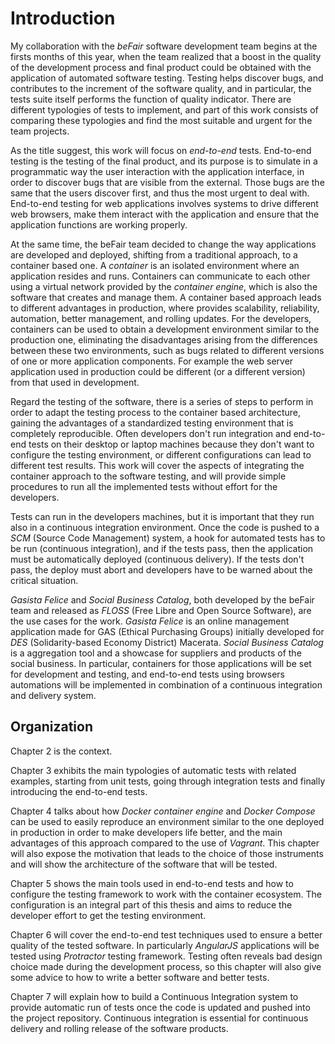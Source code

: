 # Introduction 

My collaboration with the *beFair* software development team begins at the
firsts months of this year, when the team realized that a boost in the quality
of the development process and final product could be obtained with the
application of automated software testing. Testing helps discover bugs, and
contributes to the increment of the software quality, and in particular, the
tests suite itself performs the function of quality indicator. There are
different typologies of tests to implement, and part of this work consists of
comparing these typologies and find the most suitable and urgent for the team
projects.

As the title suggest, this work will focus on *end-to-end* tests. End-to-end
testing is the testing of the final product, and its purpose is to simulate in a
programmatic way the user interaction with the application interface, in order
to discover bugs that are visible from the external. Those bugs are the same
that the users discover first, and thus the most urgent to deal with. End-to-end
testing for web applications involves systems to drive different web browsers,
make them interact with the application and ensure that the application
functions are working properly.

At the same time, the beFair team decided to change the way applications are
developed and deployed, shifting from a traditional approach, to a container
based one. A *container* is an isolated environment where an application resides
and runs. Containers can communicate to each other using a virtual network
provided by the *container engine*, which is also the software that creates and
manage them. A container based approach leads to different advantages in
production, where provides scalability, reliability, automation, better
management, and rolling updates. For the developers, containers can be used to
obtain a development environment similar to the production one, eliminating the
disadvantages arising from the differences between these two environments, such
as bugs related to different versions of one or more application components. For
example the web server application used in production could be different (or a
different version) from that used in development.

Regard the testing of the software, there is a series of steps to perform in
order to adapt the testing process to the container based architecture, gaining
the advantages of a standardized testing environment that is completely
reproducible. Often developers don't run integration and end-to-end tests on
their desktop or laptop machines because they don't want to configure the
testing environment, or different configurations can lead to different test
results. This work will cover the aspects of integrating the container approach
to the software testing, and will provide simple procedures to run all the
implemented tests without effort for the developers.

Tests can run in the developers machines, but it is important that they run also
in a continuous integration environment. Once the code is pushed to a *SCM*
(Source Code Management) system, a hook for automated tests has to be run
(continuous integration), and if the tests pass, then the application must be
automatically deployed (continuous delivery). If the tests don't pass, the
deploy must abort and developers have to be warned about the critical situation.

*Gasista Felice* and *Social Business Catalog*, both developed by the beFair
team and released as *FLOSS* (Free Libre and Open Source Software), are the use
cases for the work.  *Gasista Felice* is an online management application made
for GAS (Ethical Purchasing Groups) initially developed for *DES*
    (Solidarity-based Economy District) Macerata.  *Social Business Catalog* is
    a  aggregation tool and a showcase for suppliers and products of the social
    business. In particular, containers for those applications will be set for
    development and testing, and end-to-end tests using browsers automations
    will be implemented in combination of a continuous integration and delivery
    system.

## Organization

Chapter 2 is the context.

Chapter 3 exhibits the main typologies of automatic tests with related examples,
starting from unit tests, going through integration tests and finally
introducing the end-to-end tests.

Chapter 4 talks about how *Docker container engine* and *Docker Compose* can be
used to easily reproduce an environment similar to the one deployed in
production in order to make developers life better, and the main advantages of
this approach compared to the use of *Vagrant*. This chapter will also expose
the motivation that leads to the choice of those instruments and will show the
architecture of the software that will be tested.

Chapter 5 shows the main tools used in end-to-end tests and how to configure the
testing framework to work with the container ecosystem. The configuration is an
integral part of this thesis and aims to reduce the developer effort to get the
testing environment.

Chapter 6 will cover the end-to-end test techniques used to ensure a better
quality of the tested software. In particularly *AngularJS* applications will be
tested using *Protractor* testing framework. Testing often reveals bad design
choice made during the development process, so this chapter will also give some
advice to how to write a better software and better tests.

Chapter 7 will explain how to build a Continuous Integration system to provide
automatic run of tests once the code is updated and pushed into the project
repository. Continuous integration is essential for continuous delivery and
rolling release of the software products.
